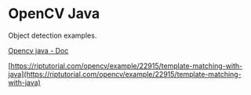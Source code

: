 # OpenCV Java

Object detection examples.

[Opencv java - Doc](https://opencv-java-tutorials.readthedocs.io/en/latest/index.html)

[https://riptutorial.com/opencv/example/22915/template-matching-with-java](https://riptutorial.com/opencv/example/22915/template-matching-with-java)
